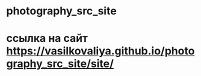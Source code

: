 # photography_src_site

# ссылка на сайт https://vasilkovaliya.github.io/photography_src_site/site/
